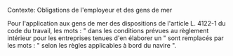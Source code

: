 Contexte: Obligations de l'employeur et des gens de mer

Pour l'application aux gens de mer des dispositions de l'article L. 4122-1 du code du travail, les mots : " dans les conditions prévues au règlement intérieur pour les entreprises tenues d'en élaborer un " sont remplacés par les mots : " selon les règles applicables à bord du navire ".
